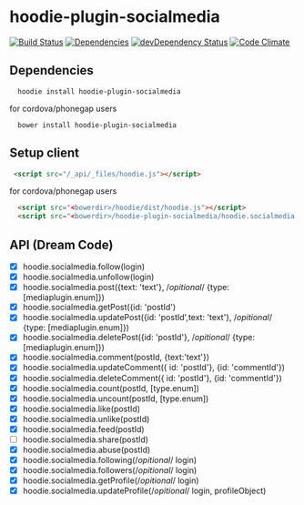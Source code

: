 hoodie-plugin-socialmedia
====================
[![Build Status](https://travis-ci.org/goappes/hoodie-plugin-socialmedia.svg?branch=master)](https://travis-ci.org/goappes/hoodie-plugin-socialmedia) [![Dependencies](https://david-dm.org/goappes/hoodie-plugin-socialmedia.png)](https://david-dm.org/goappes/hoodie-plugin-socialmedia) [![devDependency Status](https://david-dm.org/goappes/hoodie-plugin-socialmedia/dev-status.svg)](https://david-dm.org/goappes/hoodie-plugin-socialmedia#info=devDependencies) [![Code Climate](https://codeclimate.com/github/goappes/hoodie-plugin-socialmedia/badges/gpa.svg)](https://codeclimate.com/github/goappes/hoodie-plugin-socialmedia)

## Dependencies
```shell
  hoodie install hoodie-plugin-socialmedia
```
for cordova/phonegap users
```shell
  bower install hoodie-plugin-socialmedia
```

## Setup client
```html
 <script src="/_api/_files/hoodie.js"></script>
```
for cordova/phonegap users

```html
  <script src="<bowerdir>/hoodie/dist/hoodie.js"></script>
  <script src="<bowerdir>/hoodie-plugin-socialmedia/hoodie.socialmedia.js"></script>
```

## API (Dream Code)
-  [x] hoodie.socialmedia.follow(login)
-  [x] hoodie.socialmedia.unfollow(login)
-  [x] hoodie.socialmedia.post({text: 'text'}, /*opitional*/ {type: [mediaplugin.enum]})
-  [x] hoodie.socialmedia.getPost({id: 'postId')
-  [x] hoodie.socialmedia.updatePost({id: 'postId',text: 'text'}, /*opitional*/ {type: [mediaplugin.enum]})
-  [x] hoodie.socialmedia.deletePost({id: 'postId'}, /*opitional*/ {type: [mediaplugin.enum]})
-  [x] hoodie.socialmedia.comment(postId, {text:'text'})
-  [x] hoodie.socialmedia.updateComment({ id: 'postId'}, {id: 'commentId'})
-  [x] hoodie.socialmedia.deleteComment({ id: 'postId'}, {id: 'commentId'})
-  [x] hoodie.socialmedia.count(postId, [type.enum]) 
-  [x] hoodie.socialmedia.uncount(postId, [type.enum])
-  [x] hoodie.socialmedia.like(postId) 
-  [x] hoodie.socialmedia.unlike(postId)
-  [x] hoodie.socialmedia.feed(postId)
-  [ ] hoodie.socialmedia.share(postId)
-  [x] hoodie.socialmedia.abuse(postId)
-  [x] hoodie.socialmedia.following(/*opitional*/ login)
-  [x] hoodie.socialmedia.followers(/*opitional*/ login)
-  [x] hoodie.socialmedia.getProfile(/*opitional*/ login)
-  [x] hoodie.socialmedia.updateProfile(/*opitional*/ login, profileObject)
